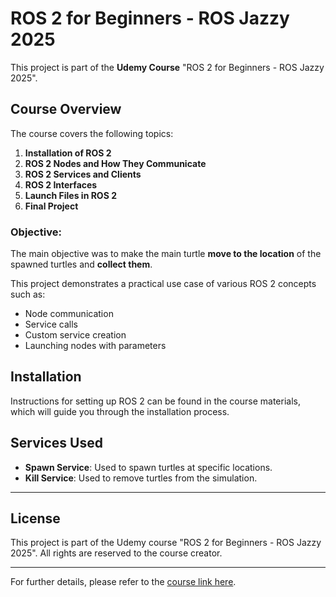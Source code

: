 # ROS 2 for Beginners - ROS Jazzy 2025

This project is part of the **Udemy Course** "ROS 2 for Beginners - ROS Jazzy 2025".

## Course Overview

The course covers the following topics:

1. **Installation of ROS 2**
2. **ROS 2 Nodes and How They Communicate**
3. **ROS 2 Services and Clients**
4. **ROS 2 Interfaces**
5. **Launch Files in ROS 2**
6. **Final Project**

### Objective:
The main objective was to make the main turtle **move to the location** of the spawned turtles and **collect them**.

This project demonstrates a practical use case of various ROS 2 concepts such as:
- Node communication
- Service calls
- Custom service creation
- Launching nodes with parameters

## Installation

Instructions for setting up ROS 2 can be found in the course materials, which will guide you through the installation process.



## Services Used

- **Spawn Service**: Used to spawn turtles at specific locations.
- **Kill Service**: Used to remove turtles from the simulation.

---

## License

This project is part of the Udemy course "ROS 2 for Beginners - ROS Jazzy 2025". All rights are reserved to the course creator.

---

For further details, please refer to the [course link here](https://www.udemy.com/course/ros2-for-beginners).
